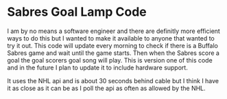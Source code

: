 # Sabres Goal Lamp Code

I am by no means a software engineer and there are definitly more efficient ways to do this but I wanted to make it available to anyone that wanted to try it out. This code will update every morning to check if there is a Buffalo Sabres game and wait until the game starts. Then when the Sabres score a goal the goal scorers goal song will play. This is version one of this code and in the future I plan to update it to include hardware support. 

It uses the NHL api and is about 30 seconds behind cable but I think I have it as close as it can be as I poll the api as often as allowed by the NHL. 
